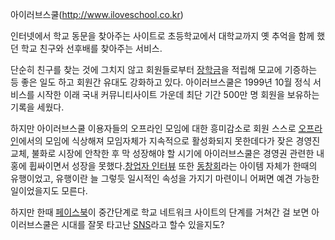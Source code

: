 아이러브스쿨(<http://www.iloveschool.co.kr>)

인터넷에서 학교 동문을 찾아주는 사이트로 초등학교에서 대학교까지 옛 추억을 함께 했던 학교 친구와 선후배를 찾아주는 서비스.

단순히 친구를 찾는 것에 그치지 않고 회원들로부터 [장학금](%EC%9E%A5%ED%95%99%EA%B8%88.md)을 적립해 모교에
기증하는 등 좋은 일도 하고 회원간 유대도 강화하고 있다. 아이러브스쿨은 1999년 10월 정식 서비스를 시작한 이래 국내 커뮤니티사이트
가운데 최단 기간 500만 명 회원을 보유하는 기록을 세웠다.

하지만 아이러브스쿨 이용자들의 오프라인 모임에 대한 흥미감소로 회원 스스로
[오프라인](%EC%98%A4%ED%94%84%EB%9D%BC%EC%9D%B8.md)에서의 모임에 식상해져 모임자체가 지속적으로
활성화되지 못한데다가 잦은 경영진 교체, 불화로 시장에 안착한 후 막 성장해야 할 시기에 아이러브스쿨은 경영권 관련한 내홍에 휩싸이면서
성장을 못했다.[창업자
인터뷰](http://media.daum.net/digital/others/newsview?newsid=20120425135458133)
또한 [동창회](%EB%8F%99%EC%B0%BD%ED%9A%8C.md)라는 아이템 자체가 한때의 유행이었고, 유행이란 늘 그렇듯
일시적인 속성을 가지기 마련이니 어쩌면 예견 가능한 일이었을지도 모른다.

하지만 한때 [페이스북](%ED%8E%98%EC%9D%B4%EC%8A%A4%EB%B6%81.md)이 중간단계로 학교 네트워크 사이트의
단계를 거쳐간 걸 보면 아이러브스쿨은 시대를 잘못 타고난 [SNS](SNS.md)라고 할수 있을지도?

